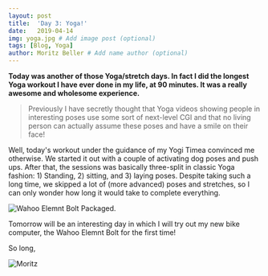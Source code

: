 ```yaml
---
layout: post
title:  'Day 3: Yoga!'
date:   2019-04-14
img: yoga.jpg # Add image post (optional)
tags: [Blog, Yoga]
author: Moritz Beller # Add name author (optional)
---
```


**Today was another of those Yoga/stretch days. In fact I did the
  longest Yoga workout I have ever done in my life, at 90 minutes. It
  was a really awesome and wholesome experience.**

> Previously I have secretly thought that Yoga videos showing people
  in interesting poses use some sort of next-level CGI and that no
  living person can actually assume these poses and have a smile on
  their face!

Well, today's workout under the guidance of my Yogi Timea convinced me
otherwise. We started it out with a couple of activating dog poses and
push ups. After that, the sessions was basically three-split in
classic Yoga fashion: 1) Standing, 2) sitting, and 3) laying
poses. Despite taking such a long time, we skipped a lot of (more
advanced) poses and stretches, so I can only wonder how long it would
take to complete everything.

![Wahoo Elemnt Bolt Packaged.]({{site.baseurl}}/assets/img/elemntbolt.jpg)

Tomorrow will be an interesting day in which I will try out my new
bike computer, the Wahoo Elemnt Bolt for the first time!

So long,

![Moritz]({{site.baseurl}}/assets/img/moritz.png)
